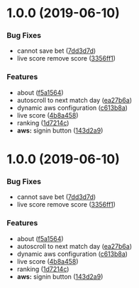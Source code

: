 # 1.0.0 (2019-06-10)


### Bug Fixes

* cannot save bet ([7dd3d7d](https://github.com/aguacongas/football-championship/commit/7dd3d7d))
* live score remove score ([3356ff1](https://github.com/aguacongas/football-championship/commit/3356ff1))


### Features

* about ([f5a1564](https://github.com/aguacongas/football-championship/commit/f5a1564))
* autoscroll to next match day ([ea27b6a](https://github.com/aguacongas/football-championship/commit/ea27b6a))
* dynamic aws configuration ([c613b8a](https://github.com/aguacongas/football-championship/commit/c613b8a))
* live score ([4b8a458](https://github.com/aguacongas/football-championship/commit/4b8a458))
* ranking ([1d7214c](https://github.com/aguacongas/football-championship/commit/1d7214c))
* **aws:** signin button ([143d2a9](https://github.com/aguacongas/football-championship/commit/143d2a9))

# 1.0.0 (2019-06-10)


### Bug Fixes

* cannot save bet ([7dd3d7d](https://github.com/aguacongas/football-championship/commit/7dd3d7d))
* live score remove score ([3356ff1](https://github.com/aguacongas/football-championship/commit/3356ff1))


### Features

* about ([f5a1564](https://github.com/aguacongas/football-championship/commit/f5a1564))
* autoscroll to next match day ([ea27b6a](https://github.com/aguacongas/football-championship/commit/ea27b6a))
* dynamic aws configuration ([c613b8a](https://github.com/aguacongas/football-championship/commit/c613b8a))
* live score ([4b8a458](https://github.com/aguacongas/football-championship/commit/4b8a458))
* ranking ([1d7214c](https://github.com/aguacongas/football-championship/commit/1d7214c))
* **aws:** signin button ([143d2a9](https://github.com/aguacongas/football-championship/commit/143d2a9))
